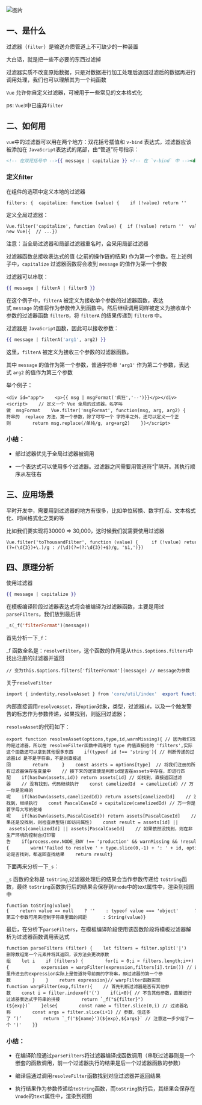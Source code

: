 ![图片](https://img-blog.csdnimg.cn/img_convert/f9ee35d5a65d9d01ad064546676e0dce.png)

## 一、是什么

过滤器（`filter`）是输送介质管道上不可缺少的一种装置

大白话，就是把一些不必要的东西过滤掉

过滤器实质不改变原始数据，只是对数据进行加工处理后返回过滤后的数据再进行调用处理，我们也可以理解其为一个纯函数

`Vue` 允许你自定义过滤器，可被用于一些常见的文本格式化

ps: `Vue3`中已废弃`filter`

## 二、如何用

`vue`中的过滤器可以用在两个地方：双花括号插值和 `v-bind` 表达式，过滤器应该被添加在 `JavaScript`表达式的尾部，由“管道”符号指示：

```handlebars
<!-- 在双花括号中 -->{{ message | capitalize }} <!-- 在 `v-bind` 中 --><div v-bind:id="rawId | formatId"></div>
```

### 定义filter

在组件的选项中定义本地的过滤器

```cobol
filters: {  capitalize: function (value) {    if (!value) return ''    value = value.toString()    return value.charAt(0).toUpperCase() + value.slice(1)  }}
```

定义全局过滤器：

```cobol
Vue.filter('capitalize', function (value) {  if (!value) return ''  value = value.toString()  return value.charAt(0).toUpperCase() + value.slice(1)}) new Vue({  // ...})
```

注意：当全局过滤器和局部过滤器重名时，会采用局部过滤器

过滤器函数总接收表达式的值 (之前的操作链的结果) 作为第一个参数。在上述例子中，`capitalize` 过滤器函数将会收到 `message` 的值作为第一个参数

过滤器可以串联：

```handlebars
{{ message | filterA | filterB }}
```

在这个例子中，`filterA` 被定义为接收单个参数的过滤器函数，表达式 `message` 的值将作为参数传入到函数中。然后继续调用同样被定义为接收单个参数的过滤器函数 `filterB`，将 `filterA` 的结果传递到 `filterB` 中。

过滤器是 `JavaScript`函数，因此可以接收参数：

```handlebars
{{ message | filterA('arg1', arg2) }}
```

这里，`filterA` 被定义为接收三个参数的过滤器函数。

其中 `message` 的值作为第一个参数，普通字符串 `'arg1'` 作为第二个参数，表达式 `arg2` 的值作为第三个参数

举个例子：

```cobol
<div id="app">    <p>{{ msg | msgFormat('疯狂','--')}}</p></div> <script>    // 定义一个 Vue 全局的过滤器，名字叫做  msgFormat    Vue.filter('msgFormat', function(msg, arg, arg2) {        // 字符串的  replace 方法，第一个参数，除了可写一个 字符串之外，还可以定义一个正则        return msg.replace(/单纯/g, arg+arg2)    })</script>
```

### 小结：

-   部过滤器优先于全局过滤器被调用
    
-   一个表达式可以使用多个过滤器。过滤器之间需要用管道符“|”隔开。其执行顺序从左往右
    

## 三、应用场景

平时开发中，需要用到过滤器的地方有很多，比如单位转换、数字打点、文本格式化、时间格式化之类的等

比如我们要实现将30000 => 30,000，这时候我们就需要使用过滤器

```cobol
Vue.filter('toThousandFilter', function (value) {     if (!value) return ''     value = value.toString()     return .replace(str.indexOf('.') > -1 ? /(\d)(?=(\d{3})+\.)/g : /(\d)(?=(?:\d{3})+$)/g, '$1,')})
```

## 四、原理分析

使用过滤器

```handlebars
{{ message | capitalize }}
```

在模板编译阶段过滤器表达式将会被编译为过滤器函数，主要是用过`parseFilters`，我们放到最后讲

```lisp
_s(_f('filterFormat')(message))
```

首先分析一下`_f`：

\_f 函数全名是：`resolveFilter`，这个函数的作用是从`this.$options.filters`中找出注册的过滤器并返回

```cobol
// 变为this.$options.filters['filterFormat'](message) // message为参数
```

关于`resolveFilter`

```javascript
import { indentity,resolveAsset } from 'core/util/index'  export function resolveFilter(id){    return resolveAsset(this.$options,'filters',id,true) || identity}
```

内部直接调用`resolveAsset`，将`option`对象，类型，过滤器`id`，以及一个触发警告的标志作为参数传递，如果找到，则返回过滤器；

`resolveAsset`的代码如下：

```cobol
export function resolveAsset(options,type,id,warnMissing){ // 因为我们找的是过滤器，所以在 resolveFilter函数中调用时 type 的值直接给的 'filters',实际这个函数还可以拿到其他很多东西    if(typeof id !== 'string'){ // 判断传递的过滤器id 是不是字符串，不是则直接返回        return     }    const assets = options[type]  // 将我们注册的所有过滤器保存在变量中    // 接下来的逻辑便是判断id是否在assets中存在，即进行匹配    if(hasOwn(assets,id)) return assets[id] // 如找到，直接返回过滤器    // 没有找到，代码继续执行    const camelizedId  = camelize(id) // 万一你是驼峰的呢    if(hasOwn(assets,camelizedId)) return assets[camelizedId]    // 没找到，继续执行    const PascalCaseId = capitalize(camelizedId) // 万一你是首字母大写的驼峰呢    if(hasOwn(assets,PascalCaseId)) return assets[PascalCaseId]    // 如果还是没找到，则检查原型链(即访问属性)    const result = assets[id] || assets[camelizedId] || assets[PascalCaseId]    // 如果依然没找到，则在非生产环境的控制台打印警告    if(process.env.NODE_ENV !== 'production' && warnMissing && !result){        warn('Failed to resolve ' + type.slice(0,-1) + ': ' + id, options)    }    // 无论是否找到，都返回查找结果    return result}
```

下面再来分析一下`_s`：

`_s` 函数的全称是 `toString`,过滤器处理后的结果会当作参数传递给 `toString`函数，最终 `toString`函数执行后的结果会保存到`Vnode`中的text属性中，渲染到视图中

```cobol
function toString(value){    return value == null    ? ''    : typeof value === 'object'      ? JSON.stringify(value,null,2)// JSON.stringify()第三个参数可用来控制字符串里面的间距      : String(value)}
```

最后，在分析下`parseFilters`，在模板编译阶段使用该函数阶段将模板过滤器解析为过滤器函数调用表达式

```cobol
function parseFilters (filter) {    let filters = filter.split('|')    let expression = filters.shift().trim() // shift()删除数组第一个元素并将其返回，该方法会更改原数组    let i    if (filters) {        for(i = 0;i < filters.length;i++){            experssion = warpFilter(expression,filters[i].trim()) // 这里传进去的expression实际上是管道符号前面的字符串，即过滤器的第一个参数        }    }    return expression}// warpFilter函数实现function warpFilter(exp,filter){    // 首先判断过滤器是否有其他参数    const i = filter.indexof('(')    if(i<0){ // 不含其他参数，直接进行过滤器表达式字符串的拼接        return `_f("${filter}")(${exp})`    }else{        const name = filter.slice(0,i) // 过滤器名称        const args = filter.slice(i+1) // 参数，但还多了 ‘)’        return `_f('${name}')(${exp},${args}` // 注意这一步少给了一个 ')'    }}
```

### 小结：

-   在编译阶段通过`parseFilters`将过滤器编译成函数调用（串联过滤器则是一个嵌套的函数调用，前一个过滤器执行的结果是后一个过滤器函数的参数）
    
-   编译后通过调用`resolveFilter`函数找到对应过滤器并返回结果
    
-   执行结果作为参数传递给`toString`函数，而`toString`执行后，其结果会保存在`Vnode`的`text`属性中，渲染到视图
